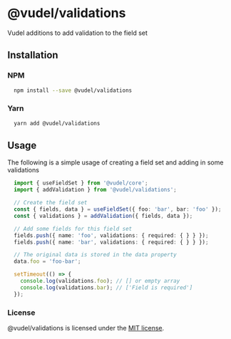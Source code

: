 # @vudel/validations
Vudel additions to add validation to the field set

## Installation
### NPM
```bash
  npm install --save @vudel/validations
```

### Yarn
```bash
  yarn add @vudel/validations
```

## Usage
The following is a simple usage of creating a field set and adding in some validations

```typescript
  import { useFieldSet } from '@vudel/core';
  import { addValidation } from '@vudel/validations';

  // Create the field set
  const { fields, data } = useFieldSet({ foo: 'bar', bar: 'foo' });
  const { validations } = addValidation({ fields, data });

  // Add some fields for this field set
  fields.push({ name: 'foo', validations: { required: { } } });
  fields.push({ name: 'bar', validations: { required: { } } });

  // The original data is stored in the data property 
  data.foo = 'foo-bar';

  setTimeout(() => {
    console.log(validations.foo); // [] or empty array
    console.log(validations.bar); // ['Field is required']
  });
```

### License
@vudel/validations is licensed under the [MIT license](https://opensource.org/licenses/MIT).